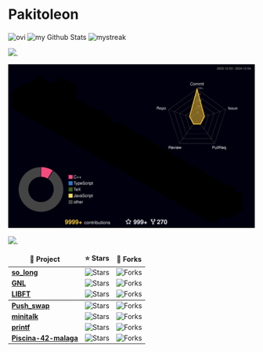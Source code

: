 # Pakitoleon

<img align="center" src="https://github-readme-stats.vercel.app/api/top-langs?username=Pakitoleon&show_icons=true&locale=en&layout=compact&theme=chartreuse-dark" alt="ovi" />

<img align="center" src="https://github-readme-stats.vercel.app/api?username=Pakitoleon&include_all_commits=true&count_private=true&show_icons=true&line_height=20&title_color=2B5BBD&icon_color=1124BB&text_color=A1A1A1&bg_color=0,000000,130F40" alt="my Github Stats"/>

<img align="center" src="https://github-readme-streak-stats.herokuapp.com/?user=Pakitoleon&theme=tokyonight" alt="mystreak"/>
<br/>



<table>
  <thead align="center">
    <tr border: none;>
      <td><b>📘 Project</b></td>
      <td><b>⭐ Stars</b></td>
      <td><b>🤝 Forks</b></td>
    </tr>
  </thead>
  <tbody>
    <tr>
      <td><a href="https://github.com/Pakitoleon/so_long"><b>so_long</b></a></td>
      <td><img alt="Stars" src="https://img.shields.io/github/stars/Pakitoleon/so_long?style=flat-square&labelColor=343b41"/></td>
      <td><img alt="Forks" src="https://img.shields.io/github/forks/Pakitoleon/so_long?style=flat-square&labelColor=343b41"/></td>
    </tr>
    <tr>
      <td><a href="https://github.com/Pakitoleon/get-next-line-42-malaga"><b>GNL</b></a></td>
      <td><img alt="Stars" src="https://img.shields.io/github/stars/Pakitoleon/get_next_line-42-malaga?style=flat-square&labelColor=343b41"/></td>
      <td><img alt="Forks" src="https://img.shields.io/github/forks/Pakitoleon/get_next_line-42-malaga?style=flat-square&labelColor=343b41"/></td>
    </tr>
    <tr>
      <td><a href="https://github.com/Pakitoleon/libft-42-malaga"><b>LIBFT</b></a></td>
      <td><img alt="Stars" src="https://img.shields.io/github/stars/Pakitoleon/libft-42-malaga?style=flat-square&labelColor=343b41"/></td>
      <td><img alt="Forks" src="https://img.shields.io/github/forks/Pakitoleon/libft-42-malaga?style=flat-square&labelColor=343b41"/></td>
    </tr>
      <tbody>
    <tr>
      <td><a href="https://github.com/Pakitoleon/Push_swap"><b>Push_swap</b></a></td>
      <td><img alt="Stars" src="https://img.shields.io/github/stars/Pakitoleon/Push_swap?style=flat-square&labelColor=343b41"/></td>
      <td><img alt="Forks" src="https://img.shields.io/github/forks/Pakitoleon/Push_swap?style=flat-square&labelColor=343b41"/></td>
    </tr>
    <tr>
      <td><a href="https://github.com/Pakitoleon/minitalk"><b>minitalk</b></a></td>
      <td><img alt="Stars" src="https://img.shields.io/github/stars/Pakitoleon/minitalk?style=flat-square&labelColor=343b41"/></td>
      <td><img alt="Forks" src="https://img.shields.io/github/forks/Pakitoleon/minitalk?style=flat-square&labelColor=343b41"/></td>
    </tr>
    <tr>
      <td><a href="https://github.com/Pakitoleon/printft-42-malaga"><b>printf</b></a></td>
      <td><img alt="Stars" src="https://img.shields.io/github/stars/Pakitoleon/printft-42-malaga?style=flat-square&labelColor=343b41"/></td>
      <td><img alt="Forks" src="https://img.shields.io/github/forks/Pakitoleon/printft-42-malaga?style=flat-square&labelColor=343b41"/></td>
    </tr>
    <tr>
      <td><a href="https://github.com/Pakitoleon/Piscina-42-malaga"><b>Piscina-42-malaga</b></a></td>
      <td><img alt="Stars" src="https://img.shields.io/github/stars/Pakitoleon/Piscina-42-malaga?style=flat-square&labelColor=343b41"/></td>
      <td><img alt="Forks" src="https://img.shields.io/github/forks/Pakitoleon/Piscina-42-malaga?style=flat-square&labelColor=343b41"/></td>
    </tr>
  <tr>

  ![](https://activity-graph.herokuapp.com/graph?username=Pakitoleonl001&theme=react-dark&hide_border=true&area=true).

  ![](https://github.com/Pakitoleon/Pakitoleon/blob/master/profile.svg)

  </tr>
  
  ![](https://github.com/Pakitoleon/Pakitoleon/blob/master/workflows/snake.yml).  

  <tr/>
  </tbody>
</table>
